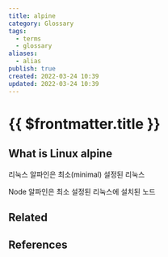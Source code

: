 ```yaml
---
title: alpine
category: Glossary
tags:
  - terms
  - glossary
aliases:
  - alias
publish: true
created: 2022-03-24 10:39
updated: 2022-03-24 10:39
---
```


# {{ $frontmatter.title }}

## What is Linux alpine

리눅스 알파인은 최소(minimal) 설정된 리눅스

Node 알파인은 최소 설정된 리눅스에 설치된 노드

## Related

## References
